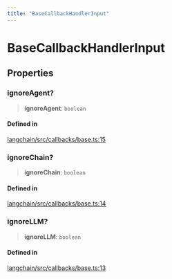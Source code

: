 ```yaml
---
title: "BaseCallbackHandlerInput"
---
```


# BaseCallbackHandlerInput

## Properties

### ignoreAgent?

> **ignoreAgent**: `boolean`

#### Defined in

[langchain/src/callbacks/base.ts:15](https://github.com/hwchase17/langchainjs/blob/ddf2996/langchain/src/callbacks/base.ts#L15)

### ignoreChain?

> **ignoreChain**: `boolean`

#### Defined in

[langchain/src/callbacks/base.ts:14](https://github.com/hwchase17/langchainjs/blob/ddf2996/langchain/src/callbacks/base.ts#L14)

### ignoreLLM?

> **ignoreLLM**: `boolean`

#### Defined in

[langchain/src/callbacks/base.ts:13](https://github.com/hwchase17/langchainjs/blob/ddf2996/langchain/src/callbacks/base.ts#L13)
